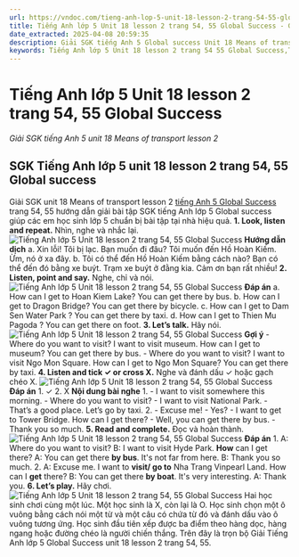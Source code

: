 ```yaml
---
url: https://vndoc.com/tieng-anh-lop-5-unit-18-lesson-2-trang-54-55-global-success-337542
title: Tiếng Anh lớp 5 Unit 18 lesson 2 trang 54, 55 Global Success - Giải SGK tiếng Anh 5 unit 18 Means of transport lesson 2 - VnDoc.com
date_extracted: 2025-04-08 20:59:35
description: Giải SGK tiếng Anh 5 Global success Unit 18 Means of transport lesson 2 giúp các em chuẩn bị bài tập tiếng Anh trọng tâm hiệu quả.
keywords: Tiếng Anh lớp 5 Unit 18 lesson 2 trang 54 55 Global Success,Tiếng Anh 5 Unit 18 lesson 2 trang 54 55 Global Success,Giải SGK tiếng Anh 5 unit 18 Means of transport lesson 2,Tiếng Anh lớp 5 Global Success Unit 18 lesson 2,Tiếng Anh 5 Global Success Unit 18 lesson 2,tiếng anh lớp 5 unit 18 lesson 2 global success,tiếng anh 5 unit 18 lesson 2 global success
---
```


# Tiếng Anh lớp 5 Unit 18 lesson 2 trang 54, 55 Global Success
 _Giải SGK tiếng Anh 5 unit 18 Means of transport lesson 2_
## SGK Tiếng Anh lớp 5 unit 18 lesson 2 trang 54, 55 Global success
Giải SGK unit 18 Means of transport lesson 2 [tiếng Anh 5 Global Success](<https://vndoc.com/tieng-anh-lop-5-global-success>) trang 54, 55 hướng dẫn giải bài tập SGK tiếng Anh lớp 5 Global success giúp các em học sinh lớp 5 chuẩn bị bài tập tại nhà hiệu quả.
**1\. Look, listen and repeat.** Nhìn, nghe và nhắc lại.
![Tiếng Anh lớp 5 Unit 18 lesson 2 trang 54, 55 Global Success](https://i.vdoc.vn/data/image/2025/03/03/tieng-anh-lop-5-unit-18-lesson-2-trang-54-55-global-success-1.png)
**Hướng dẫn dịch**
a.
Xin lỗi\! Tôi bị lạc.
Bạn muốn đi đâu?
Tôi muốn đến Hồ Hoàn Kiếm.
Ừm, nó ở xa đây.
b.
Tôi có thể đến Hồ Hoàn Kiếm bằng cách nào?
Bạn có thể đến đó bằng xe buýt. Trạm xe buýt ở đằng kia.
Cảm ơn bạn rất nhiều\!
**2\. Listen, point and say.** Nghe, chỉ và nói.
![Tiếng Anh lớp 5 Unit 18 lesson 2 trang 54, 55 Global Success](https://i.vdoc.vn/data/image/2025/03/03/tieng-anh-lop-5-unit-18-lesson-2-trang-54-55-global-success-2.png)
**Đáp án**
a. How can I get to Hoan Kiem Lake?
You can get there by bus.
b. How can I get to Dragon Bridge?
You can get there by bicycle.
c. How can I get to Dam Sen Water Park ?
You can get there by taxi.
d. How can I get to Thien Mu Pagoda ?
You can get there on foot.
**3\. Let’s talk.** Hãy nói.
![Tiếng Anh lớp 5 Unit 18 lesson 2 trang 54, 55 Global Success](https://i.vdoc.vn/data/image/2025/03/03/tieng-anh-lop-5-unit-18-lesson-2-trang-54-55-global-success-3.png)
**Gợi ý**
\- Where do you want to visit?
I want to visit museum.
How can I get to museum?
You can get there by bus.
\- Where do you want to visit?
I want to visit Ngo Mon Square.
How can I get to Ngo Mon Square?
You can get there by taxi.
**4\. Listen and tick ✓ or cross X.** Nghe và đánh dấu ✓ hoặc gạch chéo X.
![Tiếng Anh lớp 5 Unit 18 lesson 2 trang 54, 55 Global Success](https://i.vdoc.vn/data/image/2025/03/03/tieng-anh-lop-5-unit-18-lesson-2-trang-54-55-global-success-4.png)
**Đáp án**
1\. ✓
2\. X
**Nội dung bài nghe**
1.
\- I want to visit somewhere this morning.
\- Where do you want to visit?
\- I want to visit National Park.
\- That’s a good place. Let’s go by taxi.
2.
\- Excuse me\!
\- Yes?
\- I want to get to Tower Bridge. How can I get there?
\- Well, you can get there by bus.
\- Thank you so much.
**5\. Read and complete.** Đọc và hoàn thành.
![Tiếng Anh lớp 5 Unit 18 lesson 2 trang 54, 55 Global Success](https://i.vdoc.vn/data/image/2025/03/03/tieng-anh-lop-5-unit-18-lesson-2-trang-54-55-global-success-5.png)
**Đáp án**
1\. A: Where do you want to visit?
B: I want to visit Hyde Park. **How** can I get there?
A: You can get there **by bus**. It's not far from here.
B: Thank you so much.
2\. A: Excuse me. I want to **visit/ go to** Nha Trang Vinpearl Land. How can I **get** there?
B: You can get there **by boat**. It's very interesting.
A: Thank you.
**6\. Let’s play.** Hãy chơi.
![Tiếng Anh lớp 5 Unit 18 lesson 2 trang 54, 55 Global Success](https://i.vdoc.vn/data/image/2025/03/03/tieng-anh-lop-5-unit-18-lesson-2-trang-54-55-global-success-6.png)
Hai học sinh chơi cùng một lúc. Một học sinh là X, còn lại là O. Học sinh chọn một ô vuông bằng cách nói một từ và một câu có chứa từ đó và đánh dấu vào ô vuông tương ứng. Học sinh đầu tiên xếp được ba điểm theo hàng dọc, hàng ngang hoặc đường chéo là người chiến thắng.
Trên đây là trọn bộ Giải Tiếng Anh lớp 5 Global Success unit 18 lesson 2 trang 54, 55.
